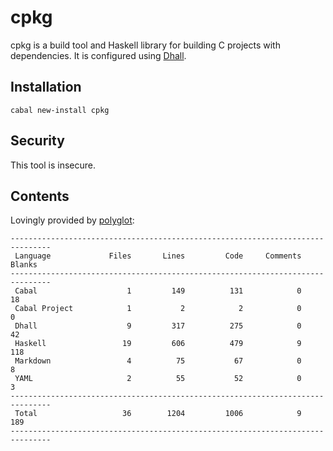 # cpkg

cpkg is a build tool and Haskell library for building C projects with
dependencies. It is configured using
[Dhall](http://github.com/dhall-lang/dhall-haskell).

## Installation

```
cabal new-install cpkg
```

## Security

This tool is insecure.

## Contents

Lovingly provided by [polyglot](https://github.com/vmchale/polyglot):

```
-------------------------------------------------------------------------------
 Language             Files       Lines         Code     Comments       Blanks
-------------------------------------------------------------------------------
 Cabal                    1         149          131            0           18
 Cabal Project            1           2            2            0            0
 Dhall                    9         317          275            0           42
 Haskell                 19         606          479            9          118
 Markdown                 4          75           67            0            8
 YAML                     2          55           52            0            3
-------------------------------------------------------------------------------
 Total                   36        1204         1006            9          189
-------------------------------------------------------------------------------
```
